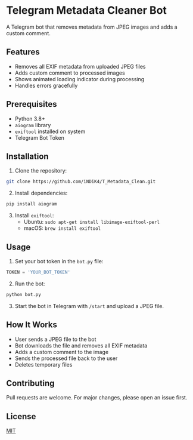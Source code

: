 # Telegram Metadata Cleaner Bot

A Telegram bot that removes metadata from JPEG images and adds a custom comment.

## Features
- Removes all EXIF metadata from uploaded JPEG files
- Adds custom comment to processed images
- Shows animated loading indicator during processing
- Handles errors gracefully

## Prerequisites
- Python 3.8+
- `aiogram` library
- `exiftool` installed on system
- Telegram Bot Token

## Installation
1. Clone the repository:
```bash
git clone https://github.com/iNDiK4/T_Metadata_Clean.git
```
2. Install dependencies:
```bash
pip install aiogram
```
3. Install `exiftool`:
   - Ubuntu: `sudo apt-get install libimage-exiftool-perl`
   - macOS: `brew install exiftool`

## Usage
1. Set your bot token in the `bot.py` file:
```python
TOKEN = 'YOUR_BOT_TOKEN'
```
2. Run the bot:
```bash
python bot.py
```
3. Start the bot in Telegram with `/start` and upload a JPEG file.

## How It Works
- User sends a JPEG file to the bot
- Bot downloads the file and removes all EXIF metadata
- Adds a custom comment to the image
- Sends the processed file back to the user
- Deletes temporary files

## Contributing
Pull requests are welcome. For major changes, please open an issue first.

## License
[MIT](LICENSE)
